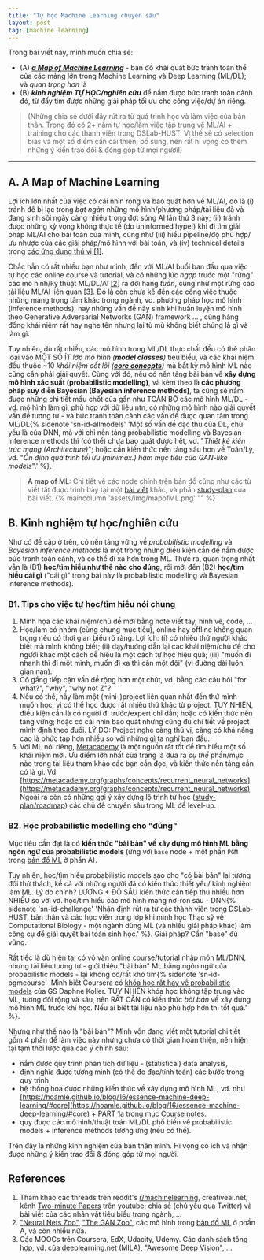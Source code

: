 ```yaml
---
title: "Tự học Machine Learning chuyên sâu"
layout: post
tag: [machine learning]
---
```

Trong bài viết này, mình muốn chia sẻ:
* (A) ***[a Map of Machine Learning](#map)*** - bản đồ khái quát bức tranh toàn thể của các mảng lớn trong Machine Learning và Deep Learning (ML/DL); và *quan trọng hơn* là 
* (B) ***kinh nghiệm TỰ HỌC/nghiên cứu*** để nắm được bức tranh toàn cảnh đó, từ đấy tìm được những giải pháp tối ưu cho công việc/dự án riêng. 

> (Những chia sẻ dưới đây rút ra từ quá trình học và làm việc của bản thân. Trong đó có 2+ năm tự học/làm việc tập trung về ML/AI + training cho các thành viên trong DSLab-HUST. Vì thế sẽ có selection bias và một số điểm cần cải thiện, bổ sung, nên rất hi vọng có thêm những ý kiến trao đổi & đóng góp từ mọi người!)

---

## A. A Map of Machine Learning
Lợi ích lớn nhất của việc có cái nhìn rộng và bao quát hơn về ML/AI, đó là (i) tránh để bị lạc trong *bạt ngàn* những mô hình/phương pháp/tài liệu đã và đang sinh sôi ngày càng nhiều trong đợt sóng AI lần thứ 3 này; (ii) tránh được những kỳ vọng không thực tế (do uninformed hype!) khi đi tìm giải pháp ML/AI cho bài toán của mình, cũng như (iii) hiểu pipeline/độ phù hợp/ưu nhược của các giải pháp/mô hình với bài toán, và (iv) technical details trong [các ứng dụng thú vị [1]](#ref).

Chắc hẳn có rất nhiều bạn như mình, đến với ML/AI buổi ban đầu qua việc tự học các online course và tutorial, và có những lúc *ngợp* trước một "rừng" các mô hình/kỹ thuật ML/DL/AI [[2]](#ref) ra đời hàng *tuần*, cũng như một rừng các tài liệu ML/AI liên quan [[3]](#ref). Đó là còn chưa kể đến các công việc thuộc những mảng trọng tâm khác trong ngành, vd. phương pháp học mô hình (inference methods), hay những vấn đề nảy sinh khi huấn luyện mô hình theo Generative Adversarial Networks (GAN) framework ... , cùng hàng đống khái niệm rất hay nghe tên nhưng lại tù mù không biết chúng là gì và làm gì.

Tuy nhiên, dù rất nhiều, các mô hình trong ML/DL thực chất đều có thể phân loại vào MỘT SỐ ÍT *lớp mô hình (**model classes**)* tiêu biểu, và các khái niệm đều thuộc ~10 *khái niệm cốt lõi ([**core concepts**](https://hoamle.github.io/blog/16/essence-machine-deep-learning/#core))* mà bất kỳ mô hình ML nào cũng cần phải giải quyết. Cùng với đó, nếu có nền tảng bài bản về **xây dựng mô hình xác suất (probabilistic modelling)**, và kèm theo là **các phương pháp suy diễn Bayesian (Bayesian inference methods)**, ta cũng sẽ nắm được những chi tiết mấu chốt của gần như TOÀN BỘ các mô hình ML/DL - vd. mô hình làm gì, phù hợp với dữ liệu ntn, có những mô hình nào giải quyết vấn đề tương tự - và bức tranh toàn cảnh các vấn đề được quan tâm trong ML/DL{% sidenote 'sn-id-allmodels' 'Một số vấn đề đặc thù của DL, chủ yếu là của DNN, mà với chỉ nền tảng probabilistic modelling và Bayesian inference methods thì (có thể) chưa bao quát được hết, vd. \"*Thiết kế kiến trúc mạng (Architecture)*\"; hoặc cần kiến thức nền tảng sâu hơn về Toán/Lý, vd. \"*Ổn định quá trình tối ưu (minimax.) hàm mục tiêu của GAN-like models*\".' %}. 

> <a name="map">A map of ML</a>: Chi tiết về các node chính trên bản đồ cũng như các từ viết tắt được trình bày tại một [bài viết](https://hoamle.github.io/blog/16/essence-machine-deep-learning/#map) khác, và phần [study-plan](https://hoamle.github.io/blog/16/essence-machine-deep-learning/#plan) của bài viết.
{% maincolumn 'assets/img/mapofML.png' "" %}


## B. Kinh nghiệm tự học/nghiên cứu 
Như có đề cập ở trên, có nền tảng vững về *probabilistic modelling* và *Bayesian inference methods* là một trong những điều kiện cần để nắm được bức tranh toàn cảnh, và có thể đi xa hơn trong ML. Thực ra, quan trọng nhất vẫn là (B1) **học/tìm hiểu như thế nào cho đúng**, rồi mới đến (B2) **học/tìm hiểu cái gì** ("cái gì" trong bài này là probabilistic modelling và Bayesian inference methods).

### B1. Tips cho việc tự học/tìm hiểu nói chung
1. Minh họa các khái niệm/chủ đề mới bằng note viết tay, hình vẽ, code, ...
2. Học/làm có nhóm (cùng chung mục tiêu), online hay offline không quan trọng nếu có thời gian biểu rõ ràng. Lợi ích: (i) có nhiều thứ người khác biết mà mình không biết; (ii) dạy/hướng dẫn lại các khái niệm/chủ đề cho người khác một cách dễ hiểu là một cách tự học hiệu quả; (iii) "muốn đi nhanh thì đi một mình, muốn đi xa thì cần một đội" (vì đường dài luôn gian nan).
3. Cố gắng tiếp cận vấn đề rộng hơn một chút, vd. bằng các câu hỏi "for what?", "why", "why not Z"? 
4. Nếu có thể, hãy làm một (mini-)project liên quan nhất đến thứ mình muốn học, vì có thể học được rất nhiều thứ khác từ project. TUY NHIÊN, điều kiện cần là có người đi trước/expert chỉ dẫn; hoặc có kiến thức nền tảng vững; hoặc có cái nhìn bao quát nhưng cũng đủ chi tiết về project mình định theo đuổi. LÝ DO: Project nghe càng thú vị, càng có khả năng cao là phức tạp hơn nhiều so với những gì ta nghĩ ban đầu.
5. Với ML nói riêng, [Metacademy](https://metacademy.org) là một nguồn rất tốt để tìm hiểu một số khái niệm mới. Ưu điểm lớn nhất của trang là đưa ra *cụ thể* phần/mục nào trong tài liệu tham khảo các bạn cần đọc, và kiến thức nền tảng cần có là gì. Vd [https://metacademy.org/graphs/concepts/recurrent_neural_networks](https://metacademy.org/graphs/concepts/recurrent_neural_networks)
Ngoài ra còn có những gợi ý xây dựng lộ trình tự học ([study-plan/roadmap](https://metacademy.org/roadmaps/)) các chủ đề chuyên sâu trong ML để level-up.

### B2. Học probabilistic modelling cho "đúng"
Mục tiêu cần đạt là có **kiến thức "bài bản" về xây dựng mô hình ML bằng ngôn ngữ của probabilistic models** (ứng với `base` node + một phần `PGM` trong [bản đồ ML](#map) ở phần A). 

Tuy nhiên, học/tìm hiểu probabilistic models sao cho "có bài bản" lại tương đối thử thách, kể cả với những người đã có kiến thức thiết yếu/ kinh nghiệm làm ML. Lý do chính? LƯỢNG + ĐỘ SÂU kiến thức cần tiếp thu nhiều hơn NHIỀU so với vd. học/tìm hiểu các mô hình mạng nơ-ron sâu - DNN{% sidenote 'sn-id-challenge' 'Nhận định rút ra từ các thành viên trong DSLab-HUST, bản thân và các học viên trong lớp khi mình học Thạc sỹ về Computational Biology - một ngành dùng ML (và nhiều giải pháp khác) làm công cụ để giải quyết bài toán sinh học.' %}. Giải pháp? Cần "base" đủ vững. 

Rất tiếc là dù hiện tại có vô vàn online course/tutorial nhập môn ML/DNN, nhưng tài liệu tương tự - giới thiệu "bài bản" ML bằng ngôn ngữ của probabilistic models - lại không có/rất khó tìm{% sidenote 'sn-id-pgmcourse' 'Mình biết Coursera có [khóa học rất hay về probabilistic models](https://www.coursera.org/specializations/probabilistic-graphical-models) của GS Daphne Koller. TUY NHIÊN khóa học không tập trung vào ML, tương đối rộng và sâu, nên RẤT CẦN có kiến thức *bài bản* về xây dựng mô hình ML trước khi học. Nếu ai biết tài liệu nào phù hợp hơn thì tốt quá.' %}. 

Nhưng như thế nào là "bài bản"? Mình vốn đang viết một tutorial chi tiết gồm 4 phần để làm việc này nhưng chưa có thời gian hoàn thiện, nên hiện tại tạm thời lược qua các ý chính sau:
- nắm được quy trình phân tích dữ liệu - (statistical) data analysis, 
- định nghĩa được tường minh (có thể đo đạc/tính toán) các bước trong quy trình
- hệ thống hóa được những kiến thức về xây dựng mô hình ML, vd. như [https://hoamle.github.io/blog/16/essence-machine-deep-learning/#core](https://hoamle.github.io/blog/16/essence-machine-deep-learning/#core) + PART 1a trong mục [Course notes](https://hoamle.github.io/blog/16/essence-machine-deep-learning/#note).
- quy được các mô hình/thuật toán ML/DL phổ biến về probabilistic models + inference methods tương ứng (nếu có thể).

Trên đây là những kinh nghiệm của bản thân mình. Hi vọng có ích và nhận được những ý kiến trao đổi & đóng góp từ mọi người.

## <a name="ref">References</a>
1. Tham khảo các threads trên reddit's [r/machinelearning](https://www.reddit.com/r/MachineLearning), creativeai.net, kênh [Two-minute Papers](https://www.youtube.com/user/keeroyz) trên youtube; chia sẻ (chủ yếu qua Twitter) và bài viết của các nhân vật tiêu biểu trong ngành, ...
1. ["Neural Nets Zoo"](http://www.asimovinstitute.org/neural-network-zoo/), ["The GAN Zoo"](https://deephunt.in/the-gan-zoo-79597dc8c347), các mô hình trong [bản đồ ML](#map) ở phần A, và còn nhiều nữa.
1. Các MOOCs trên Coursera, EdX, Udacity, Udemy. Các danh sách tổng hợp, vd. của [deeplearning.net (MILA)](http://deeplearning.net/reading-list/), ["Awesome Deep Vision"](https://github.com/kjw0612/awesome-deep-vision), ...
